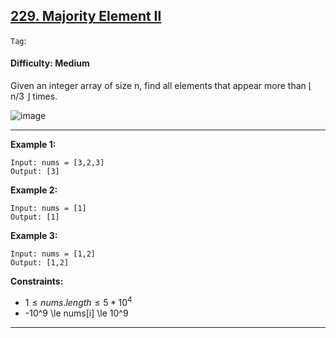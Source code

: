 ## [229. Majority Element II](https://leetcode.com/problems/majority-element-ii)

```Tag```:

#### Difficulty: Medium

Given an integer array of size n, find all elements that appear more than ⌊ n/3 ⌋ times.

![image](https://github.com/quananhle/Python/assets/35042430/bfe778e3-3c3d-4a76-ab02-16a1145ce5cf)

---

__Example 1:__
```
Input: nums = [3,2,3]
Output: [3]
```

__Example 2:__
```
Input: nums = [1]
Output: [1]
```

__Example 3:__
```
Input: nums = [1,2]
Output: [1,2]
```

__Constraints:__

- $1 \le nums.length \le 5 * 10^4$
- -10^9 \le nums[i] \le 10^9

---
